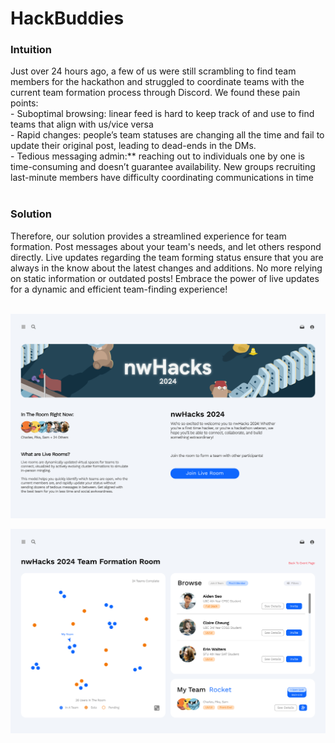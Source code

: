 <h1>HackBuddies</h1>

<h3>Intuition</h3>
Just over 24 hours ago, a few of us were still scrambling to find team members for the hackathon and struggled to coordinate teams with the current team formation process through Discord. We found these pain points:<br>
- Suboptimal browsing: linear feed is hard to keep track of and use to find teams that align with us/vice versa<br>
- Rapid changes: people’s team statuses are changing all the time and fail to update their original post, leading to dead-ends in the DMs. <br>
- Tedious messaging admin:** reaching out to individuals one by one is time-consuming and doesn’t guarantee availability. New groups recruiting last-minute members have difficulty coordinating communications in time<br><br>

<h3>Solution</h3>
Therefore, our solution provides a streamlined experience for team formation. Post messages about your team's needs, and let others respond directly. Live updates regarding the team forming status ensure that you are always in the know about the latest changes and additions. No more relying on static information or outdated posts! Embrace the power of live updates for a dynamic and efficient team-finding experience!<br><br>


![Example Image](eventpage.png)

![Example Image](liveroom.png)
